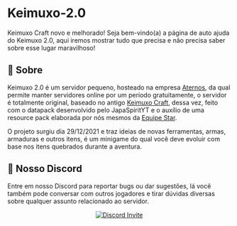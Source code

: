 # Keimuxo-2.0
Keimuxo Craft novo e melhorado!
Seja bem-vindo(a) a página de auto ajuda do Keimuxo 2.0, aqui iremos mostrar tudo que precisa e não precisa saber sobre esse lugar maravilhoso!

## 📖 Sobre
Keimuxo 2.0 é um servidor pequeno, hosteado na empresa [Aternos](https://aternos.org), da qual permite manter servidores online por um período  gratuitamente, o servidor é totalmente original, baseado no antigo [Keimuxo Craft](), dessa vez, feito com o datapack desenvolvido pelo JapaSpiritYT e o auxílio de uma resource pack elaborada por nós mesmos da [Equipe Star]().

O projeto surgiu dia 29/12/2021 e traz ideias de novas ferramentas, armas, armaduras e outros itens, é um minigame do qual você deve evoluir com base nos itens quebrados durante a aventura.

## 💬 Nosso Discord

Entre em nosso Discord para reportar bugs ou dar sugestões, lá você também pode conversar com outros jogadores e tirar dúvidas diversas sobre qualquer assunto relacionado ao servidor.

<p align="center">
  <a href="https://discord.gg/gmebC8VJUP">
    <img src="https://discordapp.com/api/guilds/850031215364145182/widget.png?style=banner3" alt="Discord Invite"/>
  </a>
</p>
